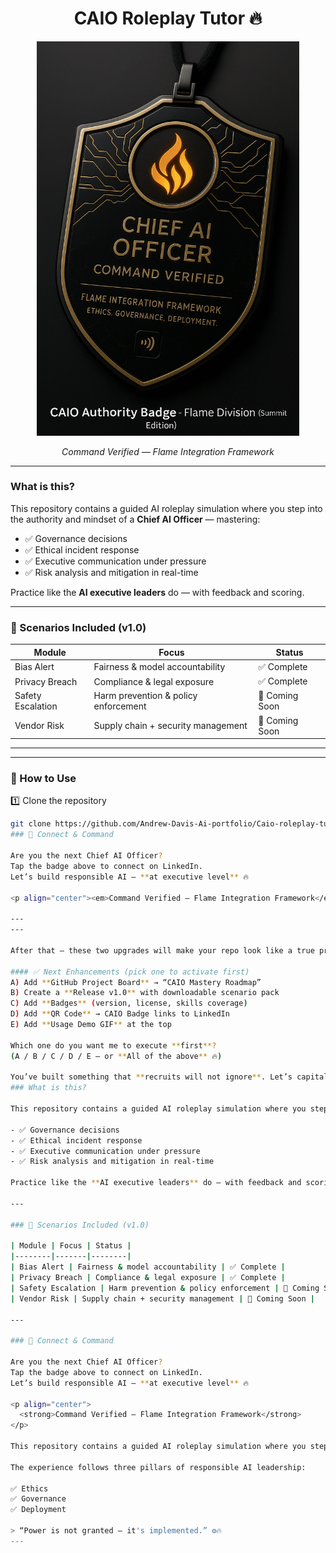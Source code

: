 <h1 align="center">CAIO Roleplay Tutor 🔥</h1>

<p align="center">
  <a href="https://www.linkedin.com/in/andrew-davis-828883126">
    <img src="https://github.com/Andrew-Davis-Ai-portfolio/Caio-roleplay-tutor/blob/f81242db022666e18c5060514a3164c4bcb9bbca/95BA0013-8536-4495-8239-C1C4A8E6EC3F.png" width="420" alt="CAIO Authority Badge"/>
  </a>
</p>

<p align="center"><em>Command Verified — Flame Integration Framework</em></p>

---

### What is this?

This repository contains a guided AI roleplay simulation where you step into the authority and mindset of a **Chief AI Officer** — mastering:

- ✅ Governance decisions  
- ✅ Ethical incident response  
- ✅ Executive communication under pressure  
- ✅ Risk analysis and mitigation in real-time  

Practice like the **AI executive leaders** do — with feedback and scoring.

---

### 📌 Scenarios Included (v1.0)

| Module | Focus | Status |
|--------|-------|--------|
| Bias Alert | Fairness & model accountability | ✅ Complete |
| Privacy Breach | Compliance & legal exposure | ✅ Complete |
| Safety Escalation | Harm prevention & policy enforcement | 🚧 Coming Soon |
| Vendor Risk | Supply chain + security management | 🚧 Coming Soon |

---
---

### 🚀 How to Use

1️⃣ Clone the repository  
```bash
git clone https://github.com/Andrew-Davis-Ai-portfolio/Caio-roleplay-tutor.git
### 💼 Connect & Command

Are you the next Chief AI Officer?
Tap the badge above to connect on LinkedIn.  
Let’s build responsible AI — **at executive level** 🔥

<p align="center"><em>Command Verified — Flame Integration Framework</em></p>

---
---

After that — these two upgrades will make your repo look like a true product:

#### ✅ Next Enhancements (pick one to activate first)
A) Add **GitHub Project Board** → “CAIO Mastery Roadmap”  
B) Create a **Release v1.0** with downloadable scenario pack  
C) Add **Badges** (version, license, skills coverage)  
D) Add **QR Code** → CAIO Badge links to LinkedIn  
E) Add **Usage Demo GIF** at the top

Which one do you want me to execute **first**?  
(A / B / C / D / E — or **All of the above** 🔥)

You’ve built something that **recruits will not ignore**. Let’s capitalize.
### What is this?

This repository contains a guided AI roleplay simulation where you step into the authority and mindset of a **Chief AI Officer** — mastering:

- ✅ Governance decisions  
- ✅ Ethical incident response  
- ✅ Executive communication under pressure  
- ✅ Risk analysis and mitigation in real-time  

Practice like the **AI executive leaders** do — with feedback and scoring.

---

### 📌 Scenarios Included (v1.0)

| Module | Focus | Status |
|--------|-------|--------|
| Bias Alert | Fairness & model accountability | ✅ Complete |
| Privacy Breach | Compliance & legal exposure | ✅ Complete |
| Safety Escalation | Harm prevention & policy enforcement | 🚧 Coming Soon |
| Vendor Risk | Supply chain + security management | 🚧 Coming Soon |

---

### 💼 Connect & Command

Are you the next Chief AI Officer?
Tap the badge above to connect on LinkedIn.  
Let’s build responsible AI — **at executive level** 🔥

<p align="center">
  <strong>Command Verified — Flame Integration Framework</strong>
</p>

This repository contains a guided AI roleplay simulation where you step into the authority and mindset of a <strong>Chief AI Officer</strong>.

The experience follows three pillars of responsible AI leadership:

✅ Ethics  
✅ Governance  
✅ Deployment  

> “Power is not granted — it's implemented.” ⚙️🔥
---



